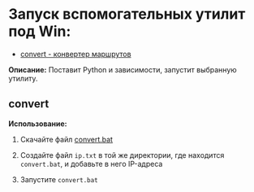 # Запуск вспомогательных утилит под Win:
- [convert - конвертер маршрутов](#convert)

**Описание:** Поставит Python и зависимости, запустит выбранную утилиту.

## convert

**Использование:**
1. Скачайте файл [convert.bat](https://github.com/Ground-Zerro/DomainMapper/raw/refs/heads/main/utilities/win/convert.bat)

2. Создайте файл `ip.txt` в той же директории, где находится `convert.bat`, и добавьте в него IP-адреса

3. Запустите `convert.bat`